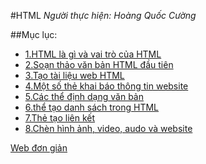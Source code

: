 #HTML
*Người thực hiện: Hoàng Quốc Cường*

##Mục lục:
- [1.HTML là gì và vai trò của HTML](https://github.com/TotoroC/web_dev/blob/master/Task14_HTML/HTML-la-gi.md)
- [2.Soạn thảo văn bản HTML đầu tiên](https://github.com/TotoroC/web_dev/blob/master/Task14_HTML/HTML-dau-tien.md)
- [3.Tạo tài liệu web HTML](https://github.com/TotoroC/web_dev/blob/master/Task14_HTML/CTHTML.md)
- [4.Một số thẻ khai báo thông tin website](https://github.com/TotoroC/web_dev/blob/master/Task14_HTML/TAGHTML.MD)
- [5.Các thể định dạng văn bản](https://github.com/TotoroC/web_dev/blob/master/Task14_HTML/TAGFORMAT.md)
- [6.thể tạo danh sách trong HTML](https://github.com/TotoroC/web_dev/blob/master/Task14_HTML/List.md)
- [7.Thẻ tạo liên kết](https://github.com/TotoroC/web_dev/blob/master/Task14_HTML/Link.md)
- [8.Chèn hình ảnh, video, audo và website](https://github.com/TotoroC/web_dev/blob/master/Task14_HTML/media.md)

[Web đơn giản](https://github.com/TotoroC/web_dev/blob/master/Task14_HTML/Basic.html)
